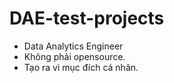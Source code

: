# DAE-test-projects
 - Data Analytics Engineer
 - Không phải opensource. 
 - Tạo ra vì mục đích cá nhân.
